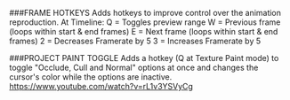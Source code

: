 ###FRAME HOTKEYS
Adds hotkeys to improve control over the animation reproduction. At Timeline:
Q = Toggles preview range
W = Previous frame (loops within start & end frames)
E = Next frame (loops within start & end frames)
2 = Decreases Framerate by 5
3 = Increases Framerate by 5

###PROJECT PAINT TOGGLE
Adds a hotkey (Q at Texture Paint mode) to toggle "Occlude, Cull and Normal" options at once and changes the cursor's color while the options are inactive.
https://www.youtube.com/watch?v=rL1v3YSVyCg




